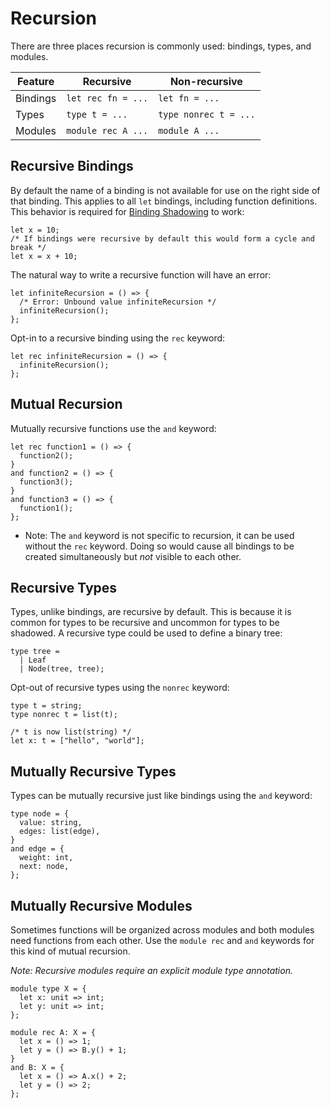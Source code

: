 # Recursion

There are three places recursion is commonly used: bindings, types, and modules.

| Feature | Recursive | Non-recursive |
| --- | --- | --- |
| Bindings | `let rec fn = ...` | `let fn = ...` |
| Types | `type t = ...` | `type nonrec t = ...` |
| Modules | `module rec A ...` | `module A ...` |

## [](#recursive-bindings)Recursive Bindings

By default the name of a binding is not available for use on the right side of that binding. This applies to all `let` bindings, including function definitions. This behavior is required for [Binding Shadowing](https://reasonml.github.io/docs/en/let-binding#binding-shadowing) to work:

```reason
let x = 10;
/* If bindings were recursive by default this would form a cycle and break */
let x = x + 10;

```

The natural way to write a recursive function will have an error:

```reason
let infiniteRecursion = () => {
  /* Error: Unbound value infiniteRecursion */
  infiniteRecursion();
};

```

Opt-in to a recursive binding using the `rec` keyword:

```reason
let rec infiniteRecursion = () => {
  infiniteRecursion();
};

```

## [](#mutual-recursion)Mutual Recursion

Mutually recursive functions use the `and` keyword:

```reason
let rec function1 = () => {
  function2();
}
and function2 = () => {
  function3();
}
and function3 = () => {
  function1();
};

```

*   Note: The `and` keyword is not specific to recursion, it can be used without the `rec` keyword. Doing so would cause all bindings to be created simultaneously but *not* visible to each other.

## [](#recursive-types)Recursive Types

Types, unlike bindings, are recursive by default. This is because it is common for types to be recursive and uncommon for types to be shadowed. A recursive type could be used to define a binary tree:

```reason
type tree =
  | Leaf
  | Node(tree, tree);

```

Opt-out of recursive types using the `nonrec` keyword:

```reason
type t = string;
type nonrec t = list(t);

/* t is now list(string) */
let x: t = ["hello", "world"];

```

## [](#mutually-recursive-types)Mutually Recursive Types

Types can be mutually recursive just like bindings using the `and` keyword:

```reason
type node = {
  value: string,
  edges: list(edge),
}
and edge = {
  weight: int,
  next: node,
};

```

## [](#mutually-recursive-modules)Mutually Recursive Modules

Sometimes functions will be organized across modules and both modules need functions from each other. Use the `module rec` and `and` keywords for this kind of mutual recursion.

*Note: Recursive modules require an explicit module type annotation.*

```reason
module type X = {
  let x: unit => int;
  let y: unit => int;
};

module rec A: X = {
  let x = () => 1;
  let y = () => B.y() + 1;
}
and B: X = {
  let x = () => A.x() + 2;
  let y = () => 2;
};
```